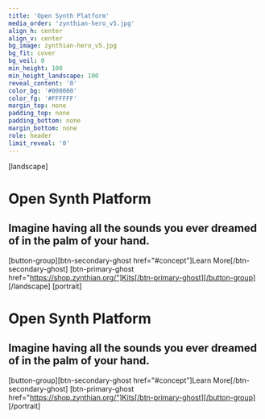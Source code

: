 ```yaml
---
title: 'Open Synth Platform'
media_order: 'zynthian-hero_v5.jpg'
align_h: center
align_v: center
bg_image: zynthian-hero_v5.jpg
bg_fit: cover
bg_veil: 0
min_height: 100
min_height_landscape: 100
reveal_content: '0'
color_bg: '#000000'
color_fg: '#FFFFFF'
margin_top: none
padding_top: none
padding_bottom: none
margin_bottom: none
role: header
limit_reveal: '0'
---
```


[landscape]
# Open Synth Platform
## Imagine having all the sounds you ever dreamed of in the palm of your hand.
[button-group][btn-secondary-ghost href="#concept"]Learn More[/btn-secondary-ghost]  [btn-primary-ghost href="https://shop.zynthian.org/"]Kits[/btn-primary-ghost][/button-group]
[/landscape]
[portrait]
# Open Synth Platform
## Imagine having all the sounds you ever dreamed of in the palm of your hand.
[button-group][btn-secondary-ghost href="#concept"]Learn More[/btn-secondary-ghost]  [btn-primary-ghost href="https://shop.zynthian.org/"]Kits[/btn-primary-ghost][/button-group]
[/portrait]

